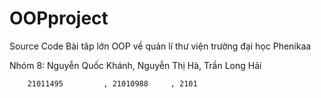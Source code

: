 # OOPproject

Source Code Bài tâp lớn OOP về quản lí thư viện trường đại học Phenikaa

Nhóm 8: Nguyễn Quốc Khánh, Nguyễn Thị Hà, Trần Long Hải
        
        21011495         , 21010988     , 2101